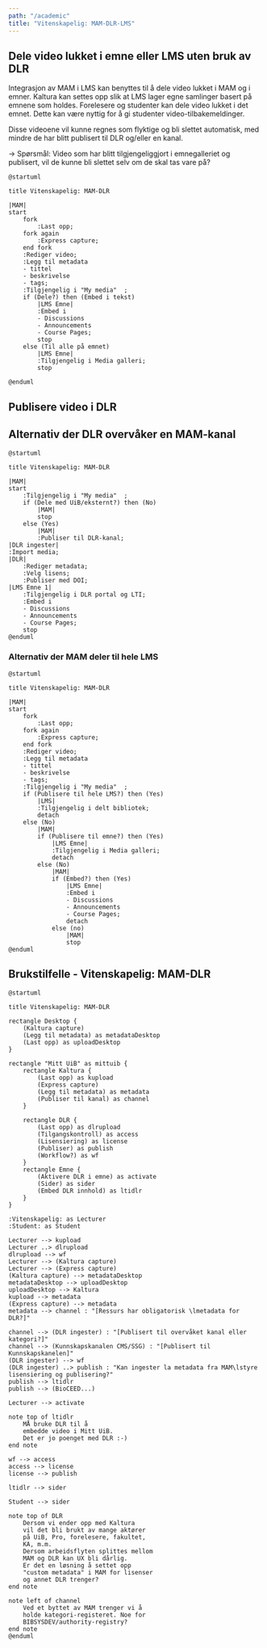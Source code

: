 ```yaml
---
path: "/academic"
title: "Vitenskapelig: MAM-DLR-LMS"
---
```


## Dele video lukket i emne eller LMS uten bruk av DLR

Integrasjon av MAM i LMS kan benyttes til å dele video lukket i MAM og i emner. Kaltura kan settes opp slik at LMS lager egne samlinger basert på emnene som holdes. Forelesere og studenter kan dele video lukket i det emnet. Dette kan være nyttig for å gi studenter video-tilbakemeldinger.

Disse videoene vil kunne regnes som flyktige og bli slettet automatisk, med mindre de har blitt publisert til DLR og/eller en kanal.

-> Spørsmål: Video som har blitt tilgjengeliggjort i emnegalleriet og publisert, vil de kunne bli slettet selv om de skal tas vare på?

```plantuml 
@startuml

title Vitenskapelig: MAM-DLR

|MAM|
start
    fork
        :Last opp;
    fork again
        :Express capture;
    end fork
    :Rediger video;
    :Legg til metadata 
    - tittel
    - beskrivelse
    - tags;
    :Tilgjengelig i "My media"  ;
    if (Dele?) then (Embed i tekst)
        |LMS Emne| 
        :Embed i 
        - Discussions
        - Announcements
        - Course Pages;
        stop
    else (Til alle på emnet)
        |LMS Emne|
        :Tilgjengelig i Media galleri;
        stop

@enduml
```

## Publisere video i DLR

## Alternativ der DLR overvåker en MAM-kanal

```plantuml 
@startuml

title Vitenskapelig: MAM-DLR

|MAM|
start
    :Tilgjengelig i "My media"  ;
    if (Dele med UiB/eksternt?) then (No)
        |MAM|
        stop
    else (Yes)
        |MAM|
        :Publiser til DLR-kanal;
|DLR ingester|
:Import media;
|DLR|
    :Rediger metadata;
    :Velg lisens;
    :Publiser med DOI;
|LMS Emne 1|
    :Tilgjengelig i DLR portal og LTI;
    :Embed i 
    - Discussions
    - Announcements
    - Course Pages;
    stop
@enduml
```

### Alternativ der MAM deler til hele LMS

```plantuml 
@startuml

title Vitenskapelig: MAM-DLR

|MAM|
start
    fork
        :Last opp;
    fork again
        :Express capture;
    end fork
    :Rediger video;
    :Legg til metadata 
    - tittel
    - beskrivelse
    - tags;
    :Tilgjengelig i "My media"  ;
    if (Publisere til hele LMS?) then (Yes)
        |LMS|
        :Tilgjengelig i delt bibliotek;
        detach
    else (No)
        |MAM|
        if (Publisere til emne?) then (Yes)
            |LMS Emne|
            :Tilgjengelig i Media galleri;
            detach
        else (No)
            |MAM|
            if (Embed?) then (Yes)
                |LMS Emne|
                :Embed i 
                - Discussions
                - Announcements
                - Course Pages;
                detach
            else (no)
                |MAM|
                stop
@enduml
```

## Brukstilfelle - Vitenskapelig: MAM-DLR

```plantuml 
@startuml

title Vitenskapelig: MAM-DLR

rectangle Desktop {
    (Kaltura capture)
    (Legg til metadata) as metadataDesktop
    (Last opp) as uploadDesktop
}

rectangle "Mitt UiB" as mittuib {
    rectangle Kaltura {
        (Last opp) as kupload
        (Express capture) 
        (Legg til metadata) as metadata
        (Publiser til kanal) as channel
    }

    rectangle DLR {
        (Last opp) as dlrupload
        (Tilgangskontroll) as access
        (Lisensiering) as license
        (Publiser) as publish
        (Workflow?) as wf
    }
    rectangle Emne {
        (Aktivere DLR i emne) as activate
        (Sider) as sider
        (Embed DLR innhold) as ltidlr
    }
}

:Vitenskapelig: as Lecturer
:Student: as Student

Lecturer --> kupload
Lecturer ..> dlrupload
dlrupload --> wf
Lecturer --> (Kaltura capture)
Lecturer --> (Express capture) 
(Kaltura capture) --> metadataDesktop
metadataDesktop --> uploadDesktop
uploadDesktop --> Kaltura
kupload --> metadata
(Express capture) --> metadata
metadata --> channel : "[Ressurs har obligatorisk \lmetadata for DLR?]"

channel --> (DLR ingester) : "[Publisert til overvåket kanal eller kategori?]"
channel --> (Kunnskapskanalen CMS/SSG) : "[Publisert til Kunnskapskanelen]"
(DLR ingester) --> wf
(DLR ingester) ..> publish : "Kan ingester la metadata fra MAM\lstyre lisensiering og publisering?"
publish --> ltidlr
publish --> (BioCEED...)

Lecturer --> activate

note top of ltidlr
    MÅ bruke DLR til å
    embedde video i Mitt UiB.
    Det er jo poenget med DLR :-)
end note

wf --> access
access --> license
license --> publish

ltidlr --> sider

Student --> sider

note top of DLR 
    Dersom vi ender opp med Kaltura
    vil det bli brukt av mange aktører
    på UiB, Pro, forelesere, fakultet,
    KA, m.m.
    Dersom arbeidsflyten splittes mellom
    MAM og DLR kan UX bli dårlig.
    Er det en løsning å settet opp 
    "custom metadata" i MAM for lisenser 
    og annet DLR trenger?
end note

note left of channel
    Ved et byttet av MAM trenger vi å
    holde kategori-registeret. Noe for 
    BIBSYSDEV/authority-registry?
end note
@enduml
```